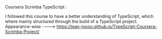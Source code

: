 Coursera Scrimba TypeScript :

I followed this course to have a better understanding of TypeScript, which where mainly structured through the build of a TypeScript project. Appearance-wise ----> https://jean-joooo.github.io/TypeScript-Coursera-Scrimba-Project/
